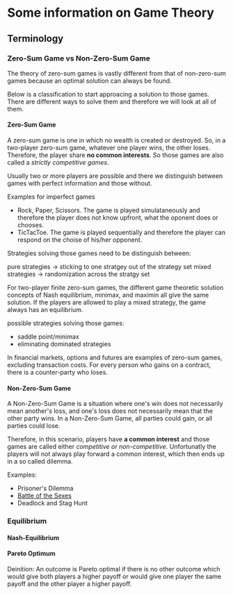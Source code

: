 # Some information on Game Theory

## Terminology

### Zero-Sum Game vs Non-Zero-Sum Game

The theory of zero-sum games is vastly different from that of non-zero-sum games because an optimal solution can always be found.

Below is a classification to start approacing a solution to those games. There are different ways to solve them and therefore we will look at all of them.

#### Zero-Sum Game

A zero-sum game is one in which no wealth is created or destroyed. So, in a two-player zero-sum game, whatever one player wins, the other loses. Therefore, the player share **no common interests**. So those games are also called a *strictly competitive games*.

Usually two or more players are possible and there we distinguish between games with perfect information and those without.

Examples for imperfect games

- Rock, Paper, Scissors. The game is played simulataneously and therefore the player does not know upfront, what the oponent does or chooses.
- TicTacToe. The game is played sequentially and therefore the player can respond on the choise of his/her opponent.

Strategies solving those games need to be distinguish between:

pure strategies -> sticking to one stratgey out of the strategy set
mixed strategies -> randomization across the stratgy set

For two-player finite zero-sum games, the different game theoretic solution concepts of Nash equilibrium, minimax, and maximin all give the same solution. If the players are allowed to play a mixed strategy, the game always has an equilibrium.

possible strategies solving those games:

- saddle point/minimax
- eliminating dominated strategies

In financial markets, options and futures are examples of zero-sum games, excluding transaction costs. For every person who gains on a contract, there is a counter-party who loses.

#### Non-Zero-Sum Game

A Non-Zero-Sum Game is a situation where one's win does not necessarily mean another's loss, and one's loss does not necessarily mean that the other party wins. In a Non-Zero-Sum Game, all parties could gain, or all parties could lose.

Therefore, in this scenario, players have **a common interest** and those games are called either *competitive or non-competitive*. Unfortunatly the players will not always play forward a common interest, which then ends up in a so called dilemma.

Examples:

- Prisoner's Dilemma
- [Battle of the Sexes](/Game%20Theory/non-zero-games.md)
- Deadlock and Stag Hunt

### Equilibrium

#### Nash-Equilibrium

#### Pareto Optimum

Deinition: An outcome is Pareto optimal if there is no other
outcome which would give both players a higher payoff or would give
one player the same payoff and the other player a higher payoff.
